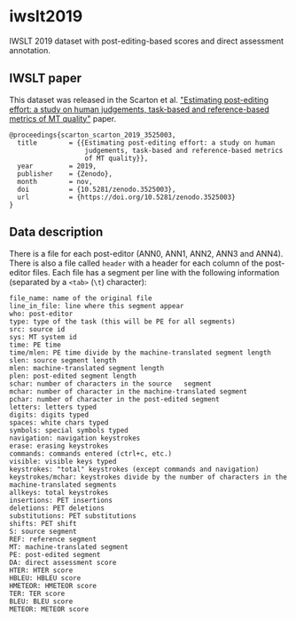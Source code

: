 # iwslt2019
IWSLT 2019 dataset with post-editing-based scores and direct assessment annotation.

## IWSLT paper
This dataset was released in the Scarton et al. ["Estimating post-editing effort: a study on human judgements, task-based and reference-based metrics of MT quality"](https://zenodo.org/record/3525003#.Xb0Fti2Q10t) paper. 
```
@proceedings{scarton_scarton_2019_3525003,
  title        = {{Estimating post-editing effort: a study on human 
                   judgements, task-based and reference-based metrics
                   of MT quality}},
  year         = 2019,
  publisher    = {Zenodo},
  month        = nov,
  doi          = {10.5281/zenodo.3525003},
  url          = {https://doi.org/10.5281/zenodo.3525003}
}
```
## Data description
There is a file for each post-editor (ANN0, ANN1, ANN2, ANN3 and ANN4). There is also a file called `header` with a header for each column of the post-editor files. Each file has a segment per line with the following information (separated by a `<tab>` (`\t`) character):

```
file_name: name of the original file
line_in_file: line where this segment appear
who: post-editor	
type: type of the task (this will be PE for all segments)	
src: source id
sys: MT system id
time: PE time	
time/mlen: PE time divide by the machine-translated segment length
slen: source segment length
mlen: machine-translated segment length	
plen: post-edited segment length
schar: number of characters in the source	segment
mchar: number of character in the machine-translated segment
pchar: number of character in the post-edited segment	
letters: letters typed
digits: digits typed
spaces: white chars typed
symbols: special symbols typed
navigation: navigation keystrokes
erase: erasing keystrokes
commands: commands entered (ctrl+c, etc.)
visible: visible keys typed
keystrokes: "total" keystrokes (except commands and navigation)
keystrokes/mchar: keystrokes divide by the number of characters in the machine-translated segments
allkeys: total keystrokes
insertions: PET insertions
deletions: PET deletions
substitutions: PET substitutions
shifts: PET shift
S: source segment	
REF: reference segment	
MT: machine-translated segment	
PE: post-edited segment	
DA: direct assessment score	
HTER: HTER score
HBLEU: HBLEU score	
HMETEOR: HMETEOR score	
TER: TER score
BLEU: BLEU score	
METEOR: METEOR score
